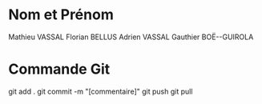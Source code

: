 # Nom et Prénom

Mathieu VASSAL
Florian BELLUS
Adrien VASSAL
Gauthier BOË--GUIROLA

# Commande Git

git add .
git commit -m "[commentaire]"
git push
git pull
